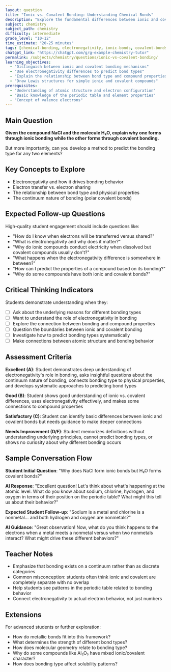 ```yaml
---
layout: question
title: "Ionic vs. Covalent Bonding: Understanding Chemical Bonds"
description: "Explore the fundamental differences between ionic and covalent bonds and predict bonding types based on electronegativity"
subject: chemistry
subject_path: chemistry
difficulty: intermediate
grade_level: "10-12"
time_estimate: "20-25 minutes"
tags: [chemical-bonding, electronegativity, ionic-bonds, covalent-bonds, molecular-structure]
chatgpt_link: "https://chatgpt.com/g/g-example-chemistry-tutor"
permalink: /subjects/chemistry/questions/ionic-vs-covalent-bonding/
learning_objectives:
  - "Distinguish between ionic and covalent bonding mechanisms"
  - "Use electronegativity differences to predict bond types"
  - "Explain the relationship between bond type and compound properties"
  - "Draw Lewis structures for simple ionic and covalent compounds"
prerequisites:
  - "Understanding of atomic structure and electron configuration"
  - "Basic knowledge of the periodic table and element properties"
  - "Concept of valence electrons"
---
```


## Main Question
**Given the compound NaCl and the molecule H₂O, explain why one forms through ionic bonding while the other forms through covalent bonding.**

But more importantly, can you develop a method to predict the bonding type for any two elements?

## Key Concepts to Explore
- Electronegativity and how it drives bonding behavior
- Electron transfer vs. electron sharing
- The relationship between bond type and physical properties
- The continuum nature of bonding (polar covalent bonds)

## Expected Follow-up Questions
High-quality student engagement should include questions like:
- "How do I know when electrons will be transferred versus shared?"
- "What is electronegativity and why does it matter?"
- "Why do ionic compounds conduct electricity when dissolved but covalent compounds usually don't?"
- "What happens when the electronegativity difference is somewhere in between?"
- "How can I predict the properties of a compound based on its bonding?"
- "Why do some compounds have both ionic and covalent bonds?"

## Critical Thinking Indicators
Students demonstrate understanding when they:
- [ ] Ask about the underlying reasons for different bonding types
- [ ] Want to understand the role of electronegativity in bonding
- [ ] Explore the connection between bonding and compound properties
- [ ] Question the boundaries between ionic and covalent bonding
- [ ] Investigate how to predict bonding types systematically
- [ ] Make connections between atomic structure and bonding behavior

## Assessment Criteria
**Excellent (A)**: Student demonstrates deep understanding of electronegativity's role in bonding, asks insightful questions about the continuum nature of bonding, connects bonding type to physical properties, and develops systematic approaches to predicting bond types

**Good (B)**: Student shows good understanding of ionic vs. covalent differences, uses electronegativity effectively, and makes some connections to compound properties

**Satisfactory (C)**: Student can identify basic differences between ionic and covalent bonds but needs guidance to make deeper connections

**Needs Improvement (D/F)**: Student memorizes definitions without understanding underlying principles, cannot predict bonding types, or shows no curiosity about why different bonding occurs

## Sample Conversation Flow
**Student Initial Question**: "Why does NaCl form ionic bonds but H₂O forms covalent bonds?"

**AI Response**: "Excellent question! Let's think about what's happening at the atomic level. What do you know about sodium, chlorine, hydrogen, and oxygen in terms of their position on the periodic table? What might this tell us about their behavior?"

**Expected Student Follow-up**: "Sodium is a metal and chlorine is a nonmetal... and both hydrogen and oxygen are nonmetals?"

**AI Guidance**: "Great observation! Now, what do you think happens to the electrons when a metal meets a nonmetal versus when two nonmetals interact? What might drive these different behaviors?"

## Teacher Notes
- Emphasize that bonding exists on a continuum rather than as discrete categories
- Common misconception: students often think ionic and covalent are completely separate with no overlap
- Help students see patterns in the periodic table related to bonding behavior
- Connect electronegativity to actual electron behavior, not just numbers

## Extensions
For advanced students or further exploration:
- How do metallic bonds fit into this framework?
- What determines the strength of different bond types?
- How does molecular geometry relate to bonding type?
- Why do some compounds like Al₂O₃ have mixed ionic/covalent character?
- How does bonding type affect solubility patterns?
